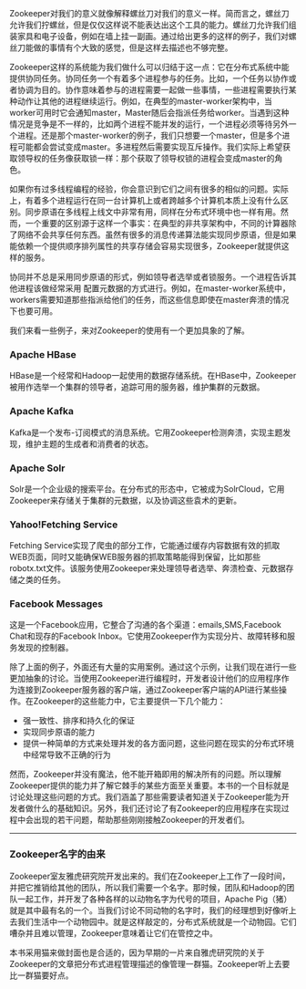 Zookeeper对我们的意义就像解释螺丝刀对我们的意义一样。简而言之，螺丝刀允许我们拧螺丝，但是仅仅这样说不能表达出这个工具的能力。螺丝刀允许我们组装家具和电子设备，例如在墙上挂一副画。通过给出更多的这样的例子，我们对螺丝刀能做的事情有个大致的感觉，但是这样去描述也不够完整。

Zookeeper这样的系统能为我们做什么可以归结于这一点：它在分布式系统中能提供协同任务。协同任务一个有着多个进程参与的任务。比如，一个任务以协作或者协调为目的。协作意味着参与的进程需要一起做一些事情，一些进程需要执行某种动作让其他的进程继续运行。例如，在典型的master-worker架构中，当worker可用时它会通知master，Master随后会指派任务给worker。当遇到这种情况是竞争是不一样的，比如两个进程不能并发的运行，一个进程必须等待另外一个进程。还是那个master-worker的例子，我们只想要一个master，但是多个进程可能都会尝试变成master。多进程然后需要实现互斥操作。我们实际上希望获取领导权的任务像获取锁一样：那个获取了领导权锁的进程会变成master的角色。

如果你有过多线程编程的经验，你会意识到它们之间有很多的相似的问题。实际上，有着多个进程运行在同一台计算机上或者跨越多个计算机本质上没有什么区别。同步原语在多线程上线文中非常有用，同样在分布式环境中也一样有用。然而，一个重要的区别源于这样一个事实：在典型的非共享架构中，不同的计算器除了网络不会共享任何东西。虽然有很多的消息传递算法能实现同步原语，但是如果能依赖一个提供顺序排列属性的共享存储会容易实现很多，Zookeeper就提供这样的服务。

协同并不总是采用同步原语的形式，例如领导者选举或者锁服务。一个进程告诉其他进程该做经常采用 配置元数据的方式进行。例如，在master-worker系统中，workers需要知道那些指派给他们的任务，而这些信息即使在master奔溃的情况下也要可用。

我们来看一些例子，来对Zookeeper的使用有一个更加具象的了解。

### Apache HBase

HBase是一个经常和Hadoop一起使用的数据存储系统。在HBase中，Zookeeper被用作选举一个集群的领导者，追踪可用的服务器，维护集群的元数据。

### Apache Kafka

Kafka是一个发布-订阅模式的消息系统。它用Zookeeper检测奔溃，实现主题发现，维护主题的生成者和消费者的状态。

### Apache Solr

Solr是一个企业级的搜索平台。在分布式的形态中，它被成为SolrCloud，它用Zookeeper来存储关于集群的元数据，以及协调这些袁术的更新。

### Yahoo!Fetching Service

Fetching Service实现了爬虫的部分工作，它能通过缓存内容数据有效的抓取WEB页面，同时又能确保WEB服务器的抓取策略能得到保留，比如那些robotx.txt文件。该服务使用Zookeeper来处理领导者选举、奔溃检查、元数据存储之类的任务。

### Facebook Messages

这是一个Facebook应用，它整合了沟通的各个渠道：emails,SMS,Facebook Chat和现存的Facebook Inbox。它使用Zookeeper作为实现分片、故障转移和服务发现的控制器。



除了上面的例子，外面还有大量的实用案例。通过这个示例，让我们现在进行一些更加抽象的讨论。当使用Zookeeper进行编程时，开发者设计他们的应用程序作为连接到Zookeeper服务器的客户端，通过Zookeeper客户端的API进行某些操作。在Zookeeper的这些能力中，它主要提供一下几个能力：

* 强一致性、排序和持久化的保证
* 实现同步原语的能力
* 提供一种简单的方式来处理并发的各方面问题，这些问题在现实的分布式环境中经常导致不正确的行为

然而，Zookeeper并没有魔法，他不能开箱即用的解决所有的问题。所以理解Zookeeper提供的能力并了解它棘手的某些方面至关重要。本书的一个目标就是讨论处理这些问题的方式。我们涵盖了那些需要读者知道关于Zookeeper能为开发者做什么的基础知识。另外，我们还讨论了有Zookeeper的应用程序在实现过程中会出现的若干问题，帮助那些刚刚接触Zookeeper的开发者们。

---

### Zookeeper名字的由来

Zookeeper室友雅虎研究院开发出来的。我们在Zookeeper上工作了一段时间，并把它推销给其他的团队，所以我们需要一个名字。那时候，团队和Hadoop的团队一起工作，并开发了各种各样的以动物名字为代号的项目，Apache Pig（猪）就是其中最有名的一个。当我们讨论不同动物的名字时，我们的经理想到好像听上去我们生活中一个动物园中。就是这样敲定的，分布式系统就是一个动物园。它们嘈杂并且难以管理，Zookeeper意味着让它们在管控之中。

本书采用猫来做封面也是合适的，因为早期的一片来自雅虎研究院的关于Zookeeper的文章把分布式进程管理描述的像管理一群猫。Zookeeper听上去要比一群猫要好点。







